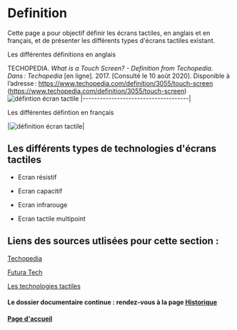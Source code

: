 # Definition 

Cette page a pour objectif définir les écrans tactiles, en anglais et en français, et de présenter les différents types d'écrans tactiles existant.

Les différentes définitions en anglais 

TECHOPEDIA. *What is a Touch Screen? - Definition from Techopedia. Dans : Techopedia* [en ligne]. 2017. [Consulté le 10 août 2020]. Disponible à l’adresse : https://www.techopedia.com/definition/3055/touch-screen (https://www.techopedia.com/definition/3055/touch-screen) 
![défintion écran tactile](https://github.com/elise98paul/elisepaul-AORI-2020/blob/master/whatisatouchscreen.PNG)
|-------------------------------------|

Les différentes défintion en français
 
|![définition écran tactile](https://github.com/elise98paul/elisepaul-AORI-2020/blob/master/Ecrans%20Tactiles/D%C3%A9finitions/ecrantactiledefinition.PNG)|

 
## Les différents types de technologies d'écrans tactiles

- Ecran résistif

- Ecran capacitif

- Ecran infrarouge

- Ecran tactile multipoint


## Liens des sources utlisées pour cette section :

[Techopedia](https://www.techopedia.com/definition/3055/touch-screen)

[Futura Tech](https://www.futura-sciences.com/tech/definitions/technologie-ecran-tactile-539/) 

[Les technologies tactiles](http://www-igm.univ-mlv.fr/~dr/XPOSE2008/Les%20technologies%20tactiles/histo_origine.html)


#### Le dossier documentaire continue : rendez-vous à la page [Historique](Historique.md)

#### [Page d'accueil](Pagedaccueil)

